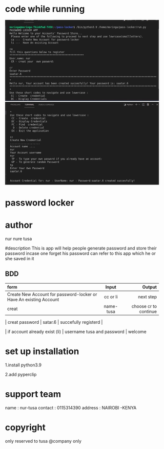 # code while running 
 <img src="/11.jpeg">
  <img src="/22.jpeg">


# password locker

# author
nur nure tusa

#description
This is app will help people generate password and store their password incase one forget his password can refer to this app which he or she saved in it



## BDD
| form     | Input        | Output       |
| :------------- | :----------: | -----------: |
|  Create New Account for password-locker or  Have An existing Account |  cc or li |  next step  |
| creat |name-tusa    |   choose cr to continue  |

|  creat password |   satar.6 |    succefully registerd |

|     if account already exist (li) |  username tusa   and password | welcome



# set up installation
1.install python3.9

2.add pyperclip

# support team
name :  nur-tusa 
contact : 0115314390
address : NAIROBI -KENYA



# copyright 
only reserved to tusa @company  only
